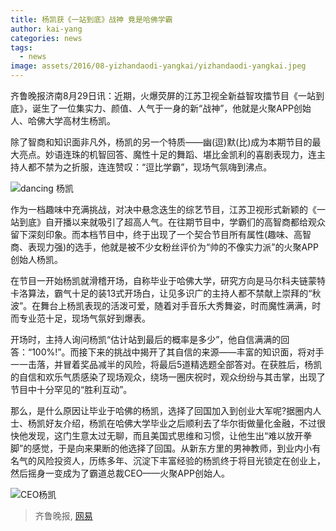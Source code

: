 ```yaml
---
title: 杨凯获《一站到底》战神 竟是哈佛学霸
author: kai-yang
categories: news
tags:
  - news
image: assets/2016/08-yizhandaodi-yangkai/yizhandaodi-yangkai.jpeg
---
```


齐鲁晚报济南8月29日讯：近期，火爆荧屏的江苏卫视全新益智攻擂节目《一站到底》，诞生了一位集实力、颜值、人气于一身的新“战神”，他就是火聚APP创始人、哈佛大学高材生杨凯。

除了智商和知识面非凡外，杨凯的另一个特质——幽(逗)默(比)成为本期节目的最大亮点。妙语连珠的机智回答、魔性十足的舞蹈、堪比金凯利的喜剧表现力，连主持人都不禁为之折服，连连赞叹：“逗比学霸”，现场气氛嗨到沸点。

![dancing 杨凯](/assets/2016/08-yizhandaodi-yangkai/dancing-yangkai.jpeg)

作为一档趣味中充满挑战，对决中悬念迭生的综艺节目，江苏卫视形式新颖的《一站到底》自开播以来就吸引了超高人气。在往期节目中，学霸们的高智商都给观众留下深刻印象。而本档节目中，终于出现了一个契合节目所有属性(趣味、高智商、表现力强)的选手，他就是被不少女粉丝评价为“帅的不像实力派”的火聚APP创始人杨凯。

在节目一开始杨凯就滑稽开场，自称毕业于哈佛大学，研究方向是马尔科夫链蒙特卡洛算法，霸气十足的装13式开场白，让见多识广的主持人都不禁献上崇拜的“秋波”。在舞台上杨凯表现的活泼可爱，随着对手音乐大秀舞姿，时而魔性满满，时而专业范十足，现场气氛好到爆表。

开场时，主持人询问杨凯“估计站到最后的概率是多少”，他自信满满的回答：“100%!”。而接下来的挑战中揭开了其自信的来源——丰富的知识面，将对手一一击落，并冒着奖品减半的风险，将最后5道精选题全部答对。在获胜后，杨凯的自信和欢乐气质感染了现场观众，绕场一圈庆祝时，观众纷纷与其击掌，出现了节目中十分罕见的“胜利互动”。

那么，是什么原因让毕业于哈佛的杨凯，选择了回国加入到创业大军呢?据圈内人士、杨凯好友介绍，杨凯在哈佛大学毕业之后顺利去了华尔街做量化金融，不过很快他发现，这门生意太过无聊，而且美国式思维和习惯，让他生出“难以放开拳脚”的感觉，于是向来果断的他选择了回国。从新东方里的男神教师，到业内小有名气的风险投资人，历练多年、沉淀下丰富经验的杨凯终于将目光锁定在创业上，然后摇身一变成为了霸道总裁CEO——火聚APP创始人。

![CEO杨凯](/assets/2016/08-yizhandaodi-yangkai/ceo-yangkai.jpg)

> 齐鲁晚报, [网易](http://news.163.com/16/0829/23/BVM1KP0M00014SEH.html)
